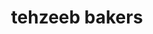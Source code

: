 ---
title: "tehzeeb bakers"
url: /rawalpindi/tehzeeb-bakers-commercial-market-scheme-3-2/
shop: bakery
---